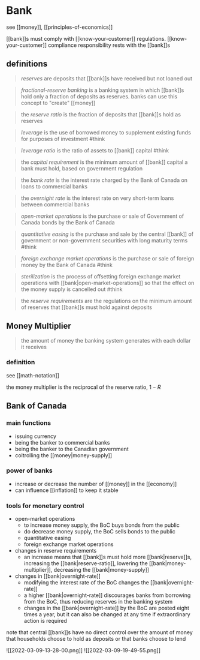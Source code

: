 # Bank

see [[money]], [[principles-of-economics]]

[[bank]]s must comply with [[know-your-customer]] regulations. [[know-your-customer]] compliance responsibility rests with the [[bank]]s

## definitions

> _reserves_ are deposits that [[bank]]s have received but not loaned out

> _fractional-reserve banking_ is a banking system in which [[bank]]s hold only a fraction of deposits as reserves. banks can use this concept to "create" [[money]]

> the _reserve ratio_ is the fraction of deposits that [[bank]]s hold as reserves

> _leverage_ is the use of borrowed money to supplement existing funds for purposes of investment #think

> _leverage ratio_ is the ratio of assets to [[bank]] capital #think

> the _capital requirement_ is the minimum amount of [[bank]] capital a bank must hold, based on government regulation

> the _bank rate_ is the interest rate charged by the Bank of Canada on loans to commercial banks

> the _overnight rate_ is the interest rate on very short-term loans between commercial banks

> _open-market operations_ is the purchase or sale of Government of Canada bonds by the Bank of Canada

> _quantitative easing_ is the purchase and sale by the central [[bank]] of government or non-government securities with long maturity terms #think

> _foreign exchange market operations_ is the purchase or sale of foreign money by the Bank of Canada #think

> _sterilization_ is the process of offsetting foreign exchange market operations with [[bank|open-market-operations]] so that the effect on the money supply is cancelled out #think

> the _reserve requirements_ are the regulations on the minimum amount of reserves that [[bank]]s must hold against deposits

## Money Multiplier

> the amount of money the banking system generates with each dollar it receives

### definition

see [[math-notation]]

the money multiplier is the reciprocal of the reserve ratio, $1 - R$

## Bank of Canada

### main functions

- issuing currency
- being the banker to commercial banks
- being the banker to the Canadian government
- coltrolling the [[money|money-supply]]

### power of banks

- increase or decrease the number of [[money]] in the [[economy]]
- can influence [[inflation]] to keep it stable

### tools for monetary control

- open-market operations
  - to increase money supply, the BoC buys bonds from the public
  - do decrease money supply, the BoC sells bonds to the public
  - quantitative easing
  - foreign exchange market operations
- changes in reserve requirements
  - an increase means that [[bank]]s must hold more [[bank|reserve]]s, increasing the [[bank|reserve-ratio]], lowering the [[bank|money-multiplier]], decreasing the [[bank|money-supply]]
- changes in [[bank|overnight-rate]]
  - modifying the interest rate of the BoC changes the [[bank|overnight-rate]]
  - a higher [[bank|overnight-rate]] discourages banks from borrowing from the BoC, thus reducing reserves in the banking system
  - changes in the [[bank|overnight-rate]] by the BoC are posted eight times a year, but it can also be changed at any time if extraordinary action is required

note that central [[bank]]s have no direct control over the amount of money that households choose to hold as deposits or that banks choose to lend

![[2022-03-09-13-28-00.png]]
![[2022-03-09-19-49-55.png]]
